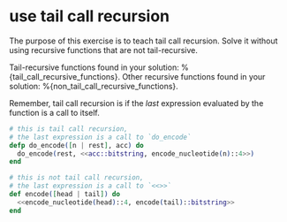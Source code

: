 # use tail call recursion

The purpose of this exercise is to teach tail call recursion. Solve it without using recursive functions that are not tail-recursive.

Tail-recursive functions found in your solution: %{tail_call_recursive_functions}. Other recursive functions found in your solution: %{non_tail_call_recursive_functions}.

Remember, tail call recursion is if the _last_ expression evaluated by the function is a call to itself.

```elixir
# this is tail call recursion,
# the last expression is a call to `do_encode`
defp do_encode([n | rest], acc) do
  do_encode(rest, <<acc::bitstring, encode_nucleotide(n)::4>>)
end

# this is not tail call recursion,
# the last expression is a call to `<<>>`
def encode([head | tail]) do
  <<encode_nucleotide(head)::4, encode(tail)::bitstring>>
end
```
